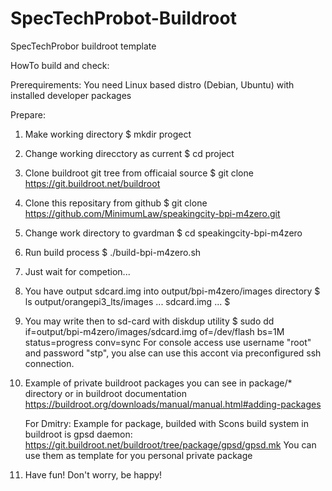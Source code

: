 # SpecTechProbot-Buildroot

SpecTechProbor buildroot template

HowTo build and check:

Prerequirements:
  You need Linux based distro (Debian, Ubuntu) with installed developer packages

Prepare:
1. Make working directory
 $ mkdir progect
2. Change working direcctory as current
 $ cd project
3. Clone buildroot git tree from officaial source
 $ git clone https://git.buildroot.net/buildroot
4. Clone this repositary from github
 $ git clone https://github.com/MinimumLaw/speakingcity-bpi-m4zero.git
5. Change work directory to gvardman
 $ cd speakingcity-bpi-m4zero
6. Run build process
 $ ./build-bpi-m4zero.sh
7. Just wait for competion...
8. You have output sdcard.img into output/bpi-m4zero/images directory
 $ ls output/orangepi3_lts/images
 ... sdcard.img  ...
 $
9. You may write then to sd-card with diskdup utility
 $ sudo dd if=output/bpi-m4zero/images/sdcard.img of=/dev/flash bs=1M status=progress conv=sync
   For console access use username "root" and password "stp", you alse can use
   this accont via preconfigured ssh connection.
10. Example of private buildroot packages you can see in package/* directory or in buildroot
    documentation https://buildroot.org/downloads/manual/manual.html#adding-packages

    For Dmitry:
    Example for package, builded with Scons build system in buildroot is gpsd daemon:
    https://git.buildroot.net/buildroot/tree/package/gpsd/gpsd.mk
    You can use them as template for you personal private package
11. Have fun! Don't worry, be happy!

